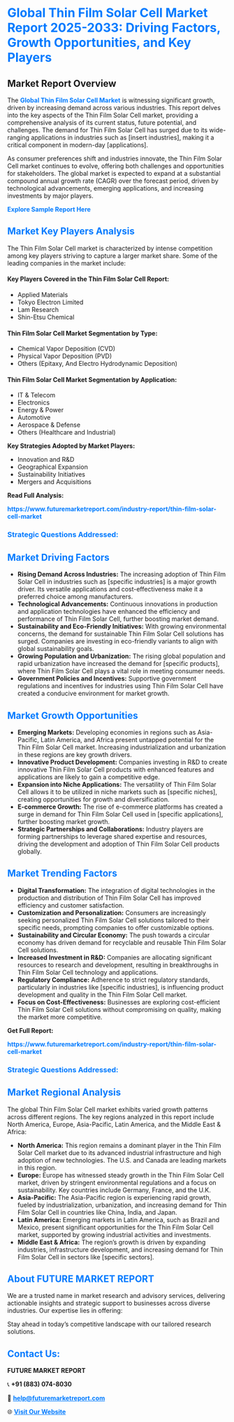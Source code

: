 <h1 style="color: #007BFF;">Global Thin Film Solar Cell Market Report 2025-2033: Driving Factors, Growth Opportunities, and Key Players</h1>

<section id="overview">
<h2>Market Report Overview</h2>
<p>The <a href="https://www.futuremarketreport.com/industry-report/thin-film-solar-cell-market" style="color: #007BFF; text-decoration: none;"><strong>Global Thin Film Solar Cell Market</strong></a> is witnessing significant growth, driven by increasing demand across various industries. This report delves into the key aspects of the Thin Film Solar Cell market, providing a comprehensive analysis of its current status, future potential, and challenges. The demand for Thin Film Solar Cell has surged due to its wide-ranging applications in industries such as [insert industries], making it a critical component in modern-day [applications].</p>
<p>As consumer preferences shift and industries innovate, the Thin Film Solar Cell market continues to evolve, offering both challenges and opportunities for stakeholders. The global market is expected to expand at a substantial compound annual growth rate (CAGR) over the forecast period, driven by technological advancements, emerging applications, and increasing investments by major players.</p>
</section>

<section id="overview">
<p><a href="https://www.futuremarketreport.com/request-sample/reportId=35493" style="color: #007BFF; text-decoration: none;"><strong>Explore Sample Report Here</strong></a></p>
</section>

<section id="key-players">
<h2 style="color: #007BFF;">Market Key Players Analysis</h2>
<p>The Thin Film Solar Cell market is characterized by intense competition among key players striving to capture a larger market share. Some of the leading companies in the market include:</p>
<h4>Key Players Covered in the Thin Film Solar Cell Report:</h4>
<ul><li>Applied Materials</li><li>Tokyo Electron Limited</li><li>Lam Research</li><li>Shin-Etsu Chemical</li></ul>
<h4>Thin Film Solar Cell Market Segmentation by Type:</h4>
<ul><li>Chemical Vapor Deposition (CVD)</li><li>Physical Vapor Deposition (PVD)</li><li>Others (Epitaxy, And Electro Hydrodynamic Deposition)</li></ul>

<h4>Thin Film Solar Cell Market Segmentation by Application:</h4>
<ul><li>IT &amp; Telecom</li><li>Electronics</li><li>Energy &amp; Power</li><li>Automotive</li><li>Aerospace &amp; Defense</li><li>Others (Healthcare and Industrial)</li></ul>
<p><strong>Key Strategies Adopted by Market Players:</strong></p>
<ul>
<li>Innovation and R&D</li>
<li>Geographical Expansion</li>
<li>Sustainability Initiatives</li>
<li>Mergers and Acquisitions</li>
</ul>
</section>

<section>
<p><strong>Read Full Analysis: </strong></p><a href="https://www.futuremarketreport.com/industry-report/thin-film-solar-cell-market" style="color: #007BFF; text-decoration: none;"><strong>https://www.futuremarketreport.com/industry-report/thin-film-solar-cell-market</strong></a>
<h3 style="color: #007BFF;">Strategic Questions Addressed:</h3>
</section>

<section id="driving-factors">
<h2 style="color: #007BFF;">Market Driving Factors</h2>
<ul>
<li><strong>Rising Demand Across Industries:</strong> The increasing adoption of Thin Film Solar Cell in industries such as [specific industries] is a major growth driver. Its versatile applications and cost-effectiveness make it a preferred choice among manufacturers.</li>
<li><strong>Technological Advancements:</strong> Continuous innovations in production and application technologies have enhanced the efficiency and performance of Thin Film Solar Cell, further boosting market demand.</li>
<li><strong>Sustainability and Eco-Friendly Initiatives:</strong> With growing environmental concerns, the demand for sustainable Thin Film Solar Cell solutions has surged. Companies are investing in eco-friendly variants to align with global sustainability goals.</li>
<li><strong>Growing Population and Urbanization:</strong> The rising global population and rapid urbanization have increased the demand for [specific products], where Thin Film Solar Cell plays a vital role in meeting consumer needs.</li>
<li><strong>Government Policies and Incentives:</strong> Supportive government regulations and incentives for industries using Thin Film Solar Cell have created a conducive environment for market growth.</li>
</ul>
</section>

<section id="growth-opportunities">
<h2 style="color: #007BFF;">Market Growth Opportunities</h2>
<ul>
<li><strong>Emerging Markets:</strong> Developing economies in regions such as Asia-Pacific, Latin America, and Africa present untapped potential for the Thin Film Solar Cell market. Increasing industrialization and urbanization in these regions are key growth drivers.</li>
<li><strong>Innovative Product Development:</strong> Companies investing in R&D to create innovative Thin Film Solar Cell products with enhanced features and applications are likely to gain a competitive edge.</li>
<li><strong>Expansion into Niche Applications:</strong> The versatility of Thin Film Solar Cell allows it to be utilized in niche markets such as [specific niches], creating opportunities for growth and diversification.</li>
<li><strong>E-commerce Growth:</strong> The rise of e-commerce platforms has created a surge in demand for Thin Film Solar Cell used in [specific applications], further boosting market growth.</li>
<li><strong>Strategic Partnerships and Collaborations:</strong> Industry players are forming partnerships to leverage shared expertise and resources, driving the development and adoption of Thin Film Solar Cell products globally.</li>
</ul>
</section>

<section id="trending-factors">
<h2 style="color: #007BFF;">Market Trending Factors</h2>
<ul>
<li><strong>Digital Transformation:</strong> The integration of digital technologies in the production and distribution of Thin Film Solar Cell has improved efficiency and customer satisfaction.</li>
<li><strong>Customization and Personalization:</strong> Consumers are increasingly seeking personalized Thin Film Solar Cell solutions tailored to their specific needs, prompting companies to offer customizable options.</li>
<li><strong>Sustainability and Circular Economy:</strong> The push towards a circular economy has driven demand for recyclable and reusable Thin Film Solar Cell solutions.</li>
<li><strong>Increased Investment in R&D:</strong> Companies are allocating significant resources to research and development, resulting in breakthroughs in Thin Film Solar Cell technology and applications.</li>
<li><strong>Regulatory Compliance:</strong> Adherence to strict regulatory standards, particularly in industries like [specific industries], is influencing product development and quality in the Thin Film Solar Cell market.</li>
<li><strong>Focus on Cost-Effectiveness:</strong> Businesses are exploring cost-efficient Thin Film Solar Cell solutions without compromising on quality, making the market more competitive.</li>
</ul>
</section>

<section>
<p><strong>Get Full Report: </strong></p><a href="https://www.futuremarketreport.com/industry-report/thin-film-solar-cell-market" style="color: #007BFF; text-decoration: none;"><strong>https://www.futuremarketreport.com/industry-report/thin-film-solar-cell-market</strong></a>
<h3 style="color: #007BFF;">Strategic Questions Addressed:</h3>
</section>


<section id="regional-analysis">
<h2 style="color: #007BFF;">Market Regional Analysis</h2>
<p>The global Thin Film Solar Cell market exhibits varied growth patterns across different regions. The key regions analyzed in this report include North America, Europe, Asia-Pacific, Latin America, and the Middle East & Africa:</p>
<ul>
<li><strong>North America:</strong> This region remains a dominant player in the Thin Film Solar Cell market due to its advanced industrial infrastructure and high adoption of new technologies. The U.S. and Canada are leading markets in this region.</li>
<li><strong>Europe:</strong> Europe has witnessed steady growth in the Thin Film Solar Cell market, driven by stringent environmental regulations and a focus on sustainability. Key countries include Germany, France, and the U.K.</li>
<li><strong>Asia-Pacific:</strong> The Asia-Pacific region is experiencing rapid growth, fueled by industrialization, urbanization, and increasing demand for Thin Film Solar Cell in countries like China, India, and Japan.</li>
<li><strong>Latin America:</strong> Emerging markets in Latin America, such as Brazil and Mexico, present significant opportunities for the Thin Film Solar Cell market, supported by growing industrial activities and investments.</li>
<li><strong>Middle East & Africa:</strong> The region’s growth is driven by expanding industries, infrastructure development, and increasing demand for Thin Film Solar Cell in sectors like [specific sectors].</li>
</ul>
</section>

<footer>
<h2 style="color: #007BFF;">About FUTURE MARKET REPORT</h2>
<p>We are a trusted name in market research and advisory services, delivering actionable insights and strategic support to businesses across diverse industries. Our expertise lies in offering:</p>

<p>Stay ahead in today’s competitive landscape with our tailored research solutions.</p>

<h2 style="color: #007BFF;">Contact Us:</h2>
<p><strong>FUTURE MARKET REPORT</strong></p>
<p>📞 <strong>+91 (883) 074-8030</strong></p>
<p>📧 <strong><a href="mailto:help@futuremarketreport.com" style="color: #007BFF;">help@futuremarketreport.com</a></strong></p>
<p>🌐 <strong><a href="https://www.futuremarketreport.com/" style="color: #007BFF;">Visit Our Website</a></strong></p>
</footer>